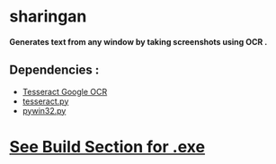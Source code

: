 # sharingan

#### Generates text from any window by taking screenshots using OCR .

## Dependencies :
- [Tesseract Google OCR](https://github.com/UB-Mannheim/tesseract/wiki)
- [tesseract.py](https://pypi.org/project/pytesseract/)
- [pywin32.py](https://pypi.org/project/pywin32/)


# [See Build Section for .exe](https://github.com/chandan-02/sharingan/releases/tag/0.101a)  
